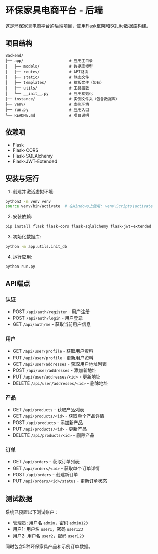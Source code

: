 # 环保家具电商平台 - 后端

这是环保家具电商平台的后端项目，使用Flask框架和SQLite数据库构建。

## 项目结构

```
Backend/
├── app/                    # 应用主目录
│   ├── models/             # 数据库模型
│   ├── routes/             # API路由
│   ├── static/             # 静态文件
│   ├── templates/          # 模板文件（如有）
│   ├── utils/              # 工具函数
│   └── __init__.py         # 应用初始化
├── instance/               # 实例文件夹（包含数据库）
├── venv/                   # 虚拟环境
├── run.py                  # 应用入口
└── README.md               # 项目说明
```

## 依赖项

- Flask
- Flask-CORS
- Flask-SQLAlchemy
- Flask-JWT-Extended

## 安装与运行

1. 创建并激活虚拟环境:

```bash
python3 -m venv venv
source venv/bin/activate  # 在Windows上使用: venv\Scripts\activate
```

2. 安装依赖:

```bash
pip install flask flask-cors flask-sqlalchemy flask-jwt-extended
```

3. 初始化数据库:

```bash
python -m app.utils.init_db
```

4. 运行应用:

```bash
python run.py
```

## API端点

### 认证

- POST `/api/auth/register` - 用户注册
- POST `/api/auth/login` - 用户登录
- GET `/api/auth/me` - 获取当前用户信息

### 用户

- GET `/api/user/profile` - 获取用户资料
- PUT `/api/user/profile` - 更新用户资料
- GET `/api/user/addresses` - 获取用户地址列表
- POST `/api/user/addresses` - 添加新地址
- PUT `/api/user/addresses/<id>` - 更新地址
- DELETE `/api/user/addresses/<id>` - 删除地址

### 产品

- GET `/api/products` - 获取产品列表
- GET `/api/products/<id>` - 获取单个产品详情
- POST `/api/products` - 添加新产品
- PUT `/api/products/<id>` - 更新产品
- DELETE `/api/products/<id>` - 删除产品

### 订单

- GET `/api/orders` - 获取订单列表
- GET `/api/orders/<id>` - 获取单个订单详情
- POST `/api/orders` - 创建新订单
- PUT `/api/orders/<id>/status` - 更新订单状态

## 测试数据

系统已预置以下测试账户：

- 管理员: 用户名 `admin`，密码 `admin123`
- 用户1: 用户名 `user1`，密码 `user123`
- 用户2: 用户名 `user2`，密码 `user123`

同时包含5种环保家具产品和示例订单数据。 